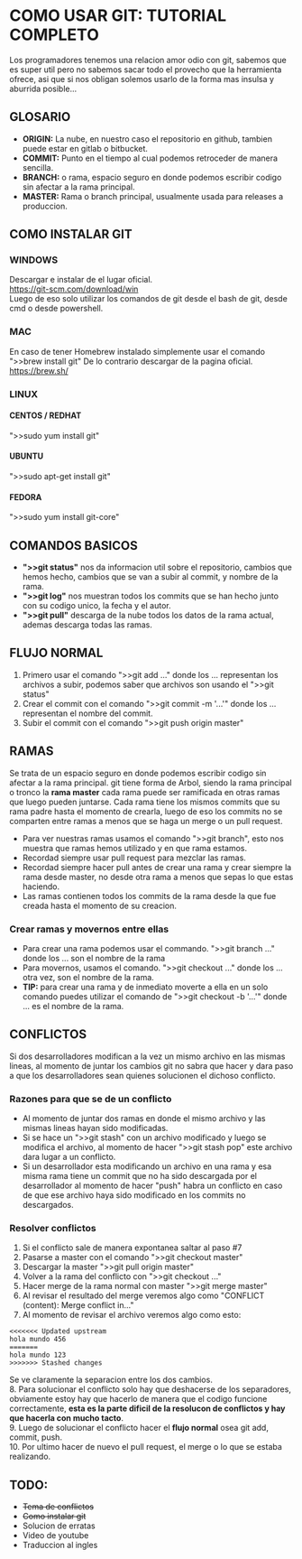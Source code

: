 # COMO USAR GIT: TUTORIAL COMPLETO
Los programadores tenemos una relacion amor odio con git, sabemos que es super util pero no sabemos sacar todo el provecho que la herramienta ofrece, asi que si nos obligan solemos usarlo de la forma mas insulsa y aburrida posible...

## GLOSARIO
* <b>ORIGIN:</b> La nube, en nuestro caso el repositorio en github, tambien puede estar en gitlab o bitbucket.
* <b>COMMIT:</b> Punto en el tiempo al cual podemos retroceder de manera sencilla.
* <b>BRANCH:</b> o rama, espacio seguro en donde podemos escribir codigo sin afectar a la rama principal.
* <b>MASTER:</b> Rama o branch principal, usualmente usada para releases a produccion.
## COMO INSTALAR GIT
### WINDOWS
Descargar e instalar de el lugar oficial.</br>
https://git-scm.com/download/win </br>
Luego de eso solo utilizar los comandos de git desde el bash de git, desde cmd o desde powershell.
### MAC
En caso de tener Homebrew instalado simplemente usar el comando  </br>
">>brew install git"
De lo contrario descargar de la pagina oficial. </br>
https://brew.sh/ </br>
### LINUX
#### CENTOS / REDHAT
">>sudo yum install git"
#### UBUNTU
">>sudo apt-get install git"
#### FEDORA
">>sudo yum install git-core"

## COMANDOS BASICOS
* <b>">>git status"</b> nos da informacion util sobre el repositorio, cambios que hemos hecho, cambios que se van a subir al commit, y nombre de la rama.
* <b>">>git log"</b> nos muestran todos los commits que se han hecho junto con su codigo unico, la fecha y el autor.
* <b>">>git pull"</b> descarga de la nube todos los datos de la rama actual, ademas descarga todas las ramas.
## FLUJO NORMAL
1. Primero usar el comando 
">>git add ..." donde los ... representan los archivos a subir, podemos saber que archivos son usando el ">>git status"
2. Crear el commit con el comando 
">>git commit -m '...'" donde los ... representan el nombre del commit. 
3. Subir el commit con el comando 
">>git push origin master" 
## RAMAS
Se trata de un espacio seguro en donde podemos escribir codigo sin afectar a la rama principal. git tiene forma de Arbol, siendo la rama principal o tronco la <b>rama master</b> cada rama puede ser ramificada en otras ramas que luego pueden juntarse. Cada rama tiene los mismos commits que su rama padre hasta el momento de crearla, luego de eso los commits no se comparten entre ramas a menos que se haga un merge o un pull request.
* Para ver nuestras ramas usamos el comando
">>git branch", esto nos muestra que ramas hemos utilizado y en que rama estamos.
* Recordad siempre usar pull request para mezclar las ramas.
* Recordad siempre hacer pull antes de crear una rama y crear siempre la rama desde master, no desde otra rama a menos que sepas lo que estas haciendo.
* Las ramas contienen todos los commits de la rama desde la que fue creada hasta el momento de su creacion.
### Crear ramas y movernos entre ellas
* Para crear una rama podemos usar el commando.
">>git branch ..." donde los ... son el nombre de la rama
* Para movernos, usamos el comando.
">>git checkout ..." donde los ... otra vez, son el nombre de la rama.
* <b>TIP:</b> para crear una rama y de inmediato moverte a ella en un solo comando puedes utilizar el comando de ">>git checkout -b '...'" donde ... es el nombre de la rama.
## CONFLICTOS
Si dos desarrolladores modifican a la vez un mismo archivo en las mismas lineas, al momento de juntar los cambios git no sabra que hacer y dara paso a que los desarrolladores sean quienes solucionen el dichoso conflicto.
### Razones para que se de un conflicto
* Al momento de juntar dos ramas en donde el mismo archivo y las mismas lineas hayan sido modificadas.
* Si se hace un ">>git stash" con un archivo modificado y luego se modifica el archivo, al momento de hacer ">>git stash pop" este archivo dara lugar a un conflicto.
* Si un desarrollador esta modificando un archivo en una rama y esa misma rama tiene un commit que no ha sido descargada por el desarrollador al momento de hacer "push" habra un conflicto en caso de que ese archivo haya sido modificado en los commits no descargados. 
### Resolver conflictos
1. Si el conflicto sale de manera expontanea saltar al paso #7
2. Pasarse a master con el comando ">>git checkout master"
3. Descargar la master ">>git pull origin master"
4. Volver a la rama del conflicto con ">>git checkout ..."
5. Hacer merge de la rama normal con master ">>git merge master"
6. Al revisar el resultado del merge veremos algo como "CONFLICT (content): Merge conflict in..."
7. Al momento de revisar el archivo veremos algo como esto:
```
<<<<<<< Updated upstream
hola mundo 456 
=======
hola mundo 123
>>>>>>> Stashed changes
```
Se ve claramente la separacion entre los dos cambios. </br>
8. Para solucionar el conflicto solo hay que deshacerse de los separadores, obviamente estoy hay que hacerlo de manera que el codigo funcione correctamente, **esta es la parte dificil de la resolucon de conflictos y hay que hacerla con mucho tacto**.</br>
9. Luego de solucionar el conflicto hacer el **flujo normal** osea git add, commit, push.</br>
10. Por ultimo hacer de nuevo el pull request, el merge o lo que se estaba realizando.

## TODO: 
* ~~Tema de conflictos~~
* ~~Como instalar git~~
* Solucion de erratas
* Video de youtube
* Traduccion al ingles
